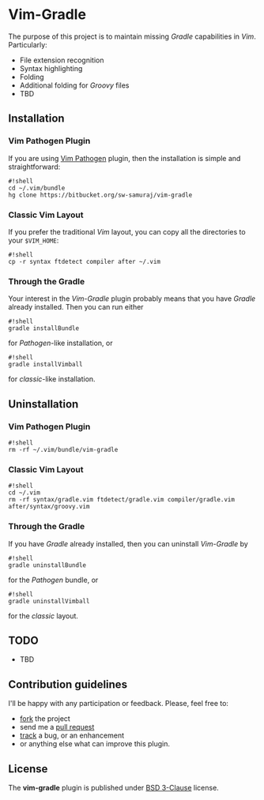 # Vim-Gradle #

The purpose of this project is to maintain missing *Gradle* capabilities in *Vim*. Particularly:

* File extension recognition
* Syntax highlighting
* Folding
* Additional folding for *Groovy* files
* TBD

## Installation ##

### Vim Pathogen Plugin ###

If you are using [Vim Pathogen](https://github.com/tpope/vim-pathogen) plugin, then the installation is simple and straightforward:

```
#!shell
cd ~/.vim/bundle
hg clone https://bitbucket.org/sw-samuraj/vim-gradle
```

### Classic Vim Layout ###

If you prefer the traditional *Vim* layout, you can copy all the directories to your `$VIM_HOME`:

```
#!shell
cp -r syntax ftdetect compiler after ~/.vim
```

### Through the Gradle ###

Your interest in the *Vim-Gradle* plugin probably means that you have *Gradle* already installed. Then you can run either

```
#!shell
gradle installBundle
```

for *Pathogen*-like installation, or

```
#!shell
gradle installVimball
```

for *classic*-like installation.

## Uninstallation ##

### Vim Pathogen Plugin ###

```
#!shell
rm -rf ~/.vim/bundle/vim-gradle
```

### Classic Vim Layout ###

```
#!shell
cd ~/.vim
rm -rf syntax/gradle.vim ftdetect/gradle.vim compiler/gradle.vim after/syntax/groovy.vim
```

### Through the Gradle ###

If you have *Gradle* already installed, then you can uninstall *Vim-Gradle* by

```
#!shell
gradle uninstallBundle
```

for the *Pathogen* bundle, or

```
#!shell
gradle uninstallVimball
```

for the *classic* layout.

## TODO ##

* TBD

## Contribution guidelines ##

I'll be happy with any participation or feedback. Please, feel free to:

* [fork](https://bitbucket.org/sw-samuraj/vim-gradle/fork) the project
* send me a [pull request](https://bitbucket.org/sw-samuraj/vim-gradle/pull-requests/new)
* [track](https://bitbucket.org/sw-samuraj/vim-gradle/issues?status=new&status=open) a bug, or an enhancement
* or anything else what can improve this plugin.

## License ##

The **vim-gradle** plugin is published under [BSD 3-Clause](http://opensource.org/licenses/BSD-3-Clause) license.
